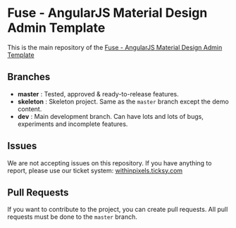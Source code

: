 # Fuse - AngularJS Material Design Admin Template
This is the main repository of the [Fuse - AngularJS Material Design Admin Template](http://themeforest.net/item/fuse-angularjs-material-design-admin-template/12931855)

## Branches
* **master** : Tested, approved & ready-to-release features.
* **skeleton** : Skeleton project. Same as the `master` branch except the demo content.
* **dev** : Main development branch. Can have lots and lots of bugs, experiments and incomplete features.

## Issues
We are not accepting issues on this repository. If you have anything to report, please use our ticket system: [withinpixels.ticksy.com](http://withinpixels.ticksy.com)

## Pull Requests
If you want to contribute to the project, you can create pull requests. All pull requests must be done to the `master` branch.